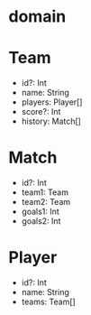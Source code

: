# domain

# Team
- id?: Int
- name: String
- players: Player[]
- score?: Int
- history: Match[]

# Match
- id?: Int
- team1: Team
- team2: Team
- goals1: Int
- goals2: Int

# Player
- id?: Int
- name: String
- teams: Team[]